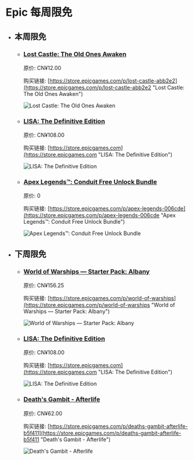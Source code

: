 # Epic 每周限免

- ## 本周限免


  - ### [Lost Castle: The Old Ones Awaken](https://store.epicgames.com/p/lost-castle-abb2e2 "Lost Castle: The Old Ones Awaken")

    原价: CN¥12.00

    购买链接: [https://store.epicgames.com/p/lost-castle-abb2e2](https://store.epicgames.com/p/lost-castle-abb2e2 "Lost Castle: The Old Ones Awaken")

    ![Lost Castle: The Old Ones Awaken](https://cdn1.epicgames.com/spt-assets/a6d76157ad884f2c9aa470b30da9e2ff/lost-castle-r390n.png)


  - ### [LISA: The Definitive Edition](https://store.epicgames.com "LISA: The Definitive Edition")

    原价: CN¥108.00

    购买链接: [https://store.epicgames.com](https://store.epicgames.com "LISA: The Definitive Edition")

    ![LISA: The Definitive Edition](https://cdn1.epicgames.com/offer/ca3a9d16d131478c97fd56c138a6511a/EGS_LISATheDefinitiveEdition_DingalingProductions_Bundles_S1_2560x1440-55b66eb2046507e58eac435c21331bd5)


  - ### [Apex Legends™: Conduit Free Unlock Bundle](https://store.epicgames.com/p/apex-legends-006cde "Apex Legends™: Conduit Free Unlock Bundle")

    原价: 0

    购买链接: [https://store.epicgames.com/p/apex-legends-006cde](https://store.epicgames.com/p/apex-legends-006cde "Apex Legends™: Conduit Free Unlock Bundle")

    ![Apex Legends™: Conduit Free Unlock Bundle](https://cdn1.epicgames.com/spt-assets/5dcd88f4e2094a698ebffa43438edc33/apex-legends-1gerg.jpg)


- ## 下周限免


  - ### [World of Warships — Starter Pack: Albany](https://store.epicgames.com/p/world-of-warships "World of Warships — Starter Pack: Albany")

    原价: CN¥156.25

    购买链接: [https://store.epicgames.com/p/world-of-warships](https://store.epicgames.com/p/world-of-warships "World of Warships — Starter Pack: Albany")

    ![World of Warships — Starter Pack: Albany](https://cdn1.epicgames.com/offer/84c76746bce94effb8e1047fabfd7eb7/EGS_WorldofWarshipsStarterPackAlbany_Wargaming_AddOn_S1_2560x1440-f1fc6756bfdca0304c3cfbbb7da76b15)


  - ### [LISA: The Definitive Edition](https://store.epicgames.com "LISA: The Definitive Edition")

    原价: CN¥108.00

    购买链接: [https://store.epicgames.com](https://store.epicgames.com "LISA: The Definitive Edition")

    ![LISA: The Definitive Edition](https://cdn1.epicgames.com/offer/ca3a9d16d131478c97fd56c138a6511a/EGS_LISATheDefinitiveEdition_DingalingProductions_Bundles_S1_2560x1440-55b66eb2046507e58eac435c21331bd5)


  - ### [Death's Gambit - Afterlife](https://store.epicgames.com/p/deaths-gambit-afterlife-b5f411 "Death's Gambit - Afterlife")

    原价: CN¥62.00

    购买链接: [https://store.epicgames.com/p/deaths-gambit-afterlife-b5f411](https://store.epicgames.com/p/deaths-gambit-afterlife-b5f411 "Death's Gambit - Afterlife")

    ![Death's Gambit - Afterlife](https://cdn1.epicgames.com/spt-assets/58c8925d94e440c7b0b4206635272579/deaths-gambit--afterlife-tvf4z.jpg)

